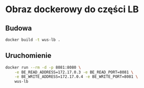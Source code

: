 # Obraz dockerowy do części LB

## Budowa

```sh
docker build -t wus-lb .
```

## Uruchomienie

```sh
docker run --rm -d -p 8081:8080 \
    -e BE_READ_ADDRESS=172.17.0.3 -e BE_READ_PORT=8081 \
    -e BE_WRITE_ADDRESS=172.17.0.4 -e BE_WRITE_PORT=8081 \
    wus-lb
```
